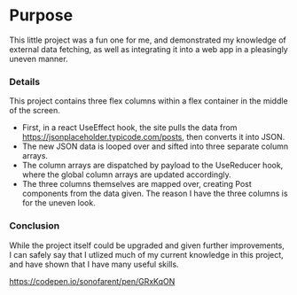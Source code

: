 # Purpose

This little project was a fun one for me, and demonstrated my knowledge of external data fetching, as well as integrating it into a web app in a pleasingly uneven manner.


### Details

This project contains three flex columns within a flex container in the middle of the screen.

- First, in a react UseEffect hook, the site pulls the data from https://jsonplaceholder.typicode.com/posts, then converts it into JSON.
- The new JSON data is looped over and sifted into three separate column arrays.
- The column arrays are dispatched by payload to the UseReducer hook, where the global column arrays are updated accordingly.
- The three columns themselves are mapped over, creating Post components from the data given. The reason I have the three columns is for the uneven look.

### Conclusion

While the project itself could be upgraded and given further improvements, I can safely say that I utlized much of my current knowledge in this project, and have shown that I have many useful skills.

https://codepen.io/sonofarent/pen/GRxKqON
